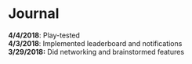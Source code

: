 # Journal
**4/4/2018**: Play-tested\
**4/3/2018**: Implemented leaderboard and notifications\
**3/29/2018:** Did networking and brainstormed features
